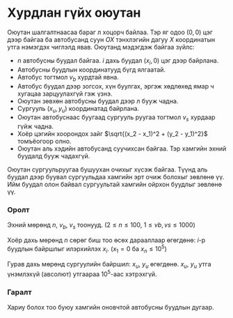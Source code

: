 Хурдлан гүйх оюутан
===================

Оюутан шалгалтнаасаа бараг л хоцорч байлаа. Тэр яг одоо $(0, 0)$ цэг дээр байгаа
ба автобусанд суун $OX$ тэнхлэгийн дагуу $X$ координатын утга нэмэгдэх чиглэлд
явав. Оюутанд мэдэгдэж байгаа зүйлс:

- $n$ автобусны буудал байгаа. $i$ дахь буудал $(x_i, 0)$ цэг дээр байрлана.
- Автобусны буудлын координатууд бүгд ялгаатай.
- Автобус тогтмол $v_b$ хурдтай явна.
- Автобус буудал дээр зогсох, хүн буулгах, эргэж хөдлөхөд ямар ч хугацаа
  зарцуулахгүй гэж үзнэ.
- Оюутан зөвхөн автобусны буудал дээр л бууж чадна.
- Сургууль $(x_u, y_u)$ координатад байрлана.
- Оюутан автобуснаас буугаад сургууль руугаа тогтмол $v_s$ хурдаар гүйж чадна.
- Хоёр цэгийн хоорондох зайг $\sqrt{(x_2 - x_1)^2 + (y_2 - y_1)^2}$ томъёогоор
  олно.
- Оюутан аль хэдийн автобусанд суучихсан байгаа. Тэр хамгийн эхний буудалд бууж
  чадахгүй.

Оюутан сургуульруугаа бушуухан очихыг хүсэж байгаа. Түүнд аль буудал дээр буувал
сургуульдаа хамгийн эрт очиж болохыг зөвлөнө үү. Ийм буудал олон байвал
сургуультай хамгийн ойрхон буудлыг зөвлөнө үү.


### Оролт
Эхний мөрөнд $n$, $v_b$, $v_s$ тоонууд. ($2 ≤ n ≤ 100$, $1 ≤ vb, vs ≤ 1000$)

Хоёр дахь мөрөнд $n$ сөрөг биш тоо өсөх дарааллаар өгөгдөнө: $i$-р буудлын
байршлыг илэрхийлэх $x_i$. ($x_1 = 0$ ба $x_n ≤ 10^5$)

Гурав дахь мөрөнд сургуулийн байршил: $x_u$, $y_u$ өгөгдөнө. $x_u$, $y_u$ утга
үнэмлэхүй (авсолют) утгаараа $10^5$-аас хэтрэхгүй.


### Гаралт
Хариу болох тоо буюу хамгийн оновчтой автобусны буудлын дугаар.
